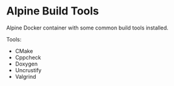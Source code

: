 # Alpine Build Tools

Alpine Docker container with some common build tools installed.

Tools:
- CMake
- Cppcheck
- Doxygen
- Uncrustify
- Valgrind